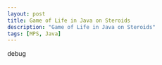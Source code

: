 ```yaml
---
layout: post
title: Game of Life in Java on Steroids
description: "Game of Life in Java on Steroids"
tags: [MPS, Java]
---
```


debug
